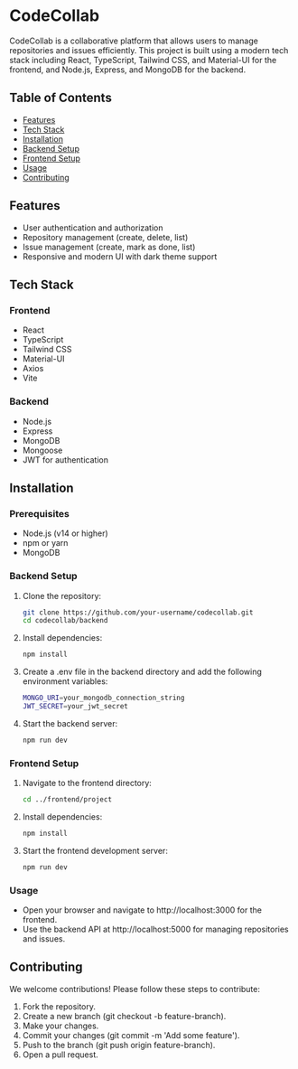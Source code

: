 # CodeCollab

CodeCollab is a collaborative platform that allows users to manage repositories and issues efficiently. This project is built using a modern tech stack including React, TypeScript, Tailwind CSS, and Material-UI for the frontend, and Node.js, Express, and MongoDB for the backend.

## Table of Contents

- [Features](#features)
- [Tech Stack](#tech-stack)
- [Installation](#installation)
- [Backend Setup](#backend-setup)
- [Frontend Setup](#frontend-setup)
- [Usage](#usage)
- [Contributing](#contributing)

## Features

- User authentication and authorization
- Repository management (create, delete, list)
- Issue management (create, mark as done, list)
- Responsive and modern UI with dark theme support

## Tech Stack

### Frontend

- React
- TypeScript
- Tailwind CSS
- Material-UI
- Axios
- Vite

### Backend

- Node.js
- Express
- MongoDB
- Mongoose
- JWT for authentication

## Installation

### Prerequisites

- Node.js (v14 or higher)
- npm or yarn
- MongoDB

### Backend Setup

1. Clone the repository:

   ```bash
   git clone https://github.com/your-username/codecollab.git
   cd codecollab/backend

2. Install dependencies:
   
   ```bash
   npm install

3. Create a .env file in the backend directory and add the following environment variables:
   
   ```bash
   MONGO_URI=your_mongodb_connection_string
   JWT_SECRET=your_jwt_secret

4. Start the backend server:
   
   ```bash
   npm run dev


### Frontend Setup

1. Navigate to the frontend directory:
   
   ```bash
   cd ../frontend/project

2. Install dependencies:
   
   ```bash
   npm install

3. Start the frontend development server:
   
   ```bash
   npm run dev


### Usage

- Open your browser and navigate to http://localhost:3000 for the frontend.
- Use the backend API at http://localhost:5000 for managing repositories and issues.


## Contributing

We welcome contributions! Please follow these steps to contribute:

1. Fork the repository.
2. Create a new branch
   (git checkout -b feature-branch).
3. Make your changes.
4. Commit your changes
   (git commit -m 'Add some feature').
5. Push to the branch
   (git push origin feature-branch).
6. Open a pull request.
